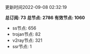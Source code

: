 更新时间2022-09-08 02:32:19

**总订阅: 73**
**总节点: 2786**
**有效节点: 1060**
- ss节点: 656
- trojan节点: 82
- v2ray节点: 321
- ssr节点: 1
